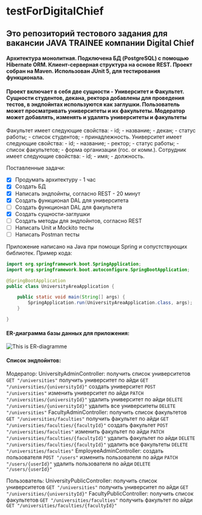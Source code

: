 # testForDigitalChief

## Это репозиторий тестового задания для вакансии JAVA TRAINEE компании Digital Chief
#### Архитектура монолитная. Подключена БД (PostgreSQL) с помощью Hibernate ORM. Клиент-серверная структура на основе REST. Проект собран на Maven. Использован JUnit 5, для тестирования функционала.

#### Проект включает в себя две сущности - Университет и Факультет. Сущности студентов, декана, ректора добавлены для проведения тестов, в эндпойнтах используются как заглушки. Пользователь может просматривать университеты и их факультеты. Модератор может добавлять, изменять и удалять университеты и факультеты
Факультет имеет следующие свойства:
	- id;
	- название;
	- декан;
	- статус работы;
	- список студентов;
	- принадлежность.
Университет имеет следующие свойства:
	- id;
	- название;
	- ректор;
	- статус работы;
	- список факультетов;
	- форма организации (гос. or комм.).
Сотрудник имеет следующие свойства:
	- id;
	- имя;
	- должность.

Поставленные задачи:
- [x] Продумать архитектуру - 1 час 
- [x] Создать БД 
- [x] Написать эндпойнты, согласно REST - 20 минут
- [x] Создать функционал DAL для университета
- [ ] Создать функционал DAL для факультета
- [x] Создать сущности-заглушки
- [ ] Создать методы для эндпойнтов, согласно REST
- [ ] Написать Unit и Moсkito тесты
- [ ] Написать Postman тесты

Приложение написано на Java при помощи Spring и сопустствующих библиотек. Пример кода:

```java
import org.springframework.boot.SpringApplication;
import org.springframework.boot.autoconfigure.SpringBootApplication;

@SpringBootApplication
public class UniversityAreaApplication {

	public static void main(String[] args) {
		SpringApplication.run(UniversityAreaApplication.class, args);
	}

}
```

#### ER-диаграмма базы данных для приложения:

![This is ER-diagramme]()

#### Список эндпойнтов:

Модератор:
UniversityAdminController:
	получить список университетов
	``` GET "/universities" ```
	получить университет по айди
	``` GET "/universities/{universityId}" ```
	создать университет
	``` POST "/universities" ```
	изменить университет по айди
	``` PATCH "/universities/{universityId}" ```
	удалить университет по айди
	``` DELETE "/universities/{universityId}" ```
	удалить все университеты
	``` DELETE "/universities" ```
FacultyAdminController:
	получить список факультетов
	``` GET "/universities/faculties" ```
	получить факультет по айди
	``` GET "/universities/faculties/{facultyId}" ```
	создать факультет
	``` POST "/universities/faculties" ```
	изменить факультет по айди
	``` PATCH "/universities/faculties/{facultyId}" ```
	удалить факультет по айди
	``` DELETE "/universities/faculties/{facultyId}" ```
	удалить все факультеты
	``` DELETE "/universities/faculties" ```
EmployeeAdminController:
	создать пользователя
	``` POST "/users" ```
	изменить пользователя по айди
	``` PATCH "/users/{userId}" ```
	удалить пользователя по айди
	``` DELETE "/users/{userId}" ```

Пользователь:
UniversityPublicController:
	получить список университетов
	``` GET "/universities" ```
	получить университет по айди
	``` GET "/universities/{universityId}" ```
FacultyPublicController:
	получить список факультетов
	``` GET "/universities/faculties" ```
	получить факультет по айди
	``` GET "/universities/faculties/{facultyId}" ```